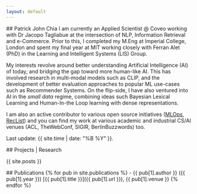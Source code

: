 ```yaml
---
layout: default
---
```


<div id="bio_tab" class="tabcontent"  markdown=1>
## Patrick John Chia
I am currently an Applied Scientist @ Coveo working with Dr Jacopo Tagliabue at the intersection of NLP, 
Information Retrieval and e-Commerce.
Prior to this, I completed my M.Eng at Imperial College, London and spent my final year at MIT working closely 
with Ferran Alet (PhD) in the Learning and Intelligent Systems (LIS) Group.

My interests revolve around better understanding Artificial Intelligence (AI) of today, and
bridging the gap toward more human-like AI. This has involved research in multi-modal models such as CLIP, and 
the development of better evaluation approaches to popular ML use-cases such as Recommender Systems. 
On the flip-side, I have also ventured into AI in the _small data_ regime, combining ideas such Bayesian Lexical Learning
and Human-In-the Loop learning with dense representations.  

I am also an active contributor to various open source initiatives ([MLOps](https://github.com/jacopotagliabue/you-dont-need-a-bigger-boat), 
[RecList](https://github.com/jacopotagliabue/reclist))
and you can find my work at various academic and industrial CS/AI venues (ACL, TheWebConf, SIGIR, BerlinBuzzwords) too.

Last update: {{ site.time |  date: "%B %Y"  }}.
</div>


<div id="projects_tab" class="tabcontent" markdown=1>
## Projects | Research

{{  site.posts }}
</div>

<div id="publications_tab" class="tabcontent" markdown=1>
## Publications
{% for pub in site.publications %}
- {{ pub[1].author }} ({{ pub[1].year }}) [{{ pub[1].title }}]({{ pub[1].url }}), {{ pub[1].venue }}
{% endfor %}
</div>



